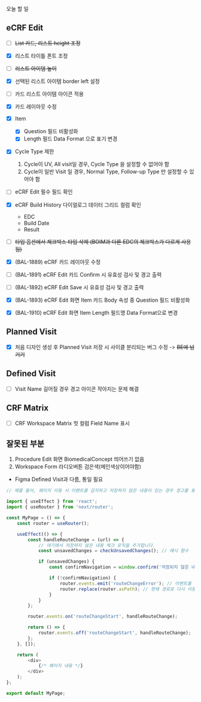 오늘 할 일

## eCRF Edit

- [ ] ~~List 카드, 리스트 height 조정~~

- [x] 리스트 타이틀 폰트 조정

- [ ] ~~리스트 아이템 높이~~

- [x] 선택된 리스트 아이템 border left 설정

- [ ] 카드 리스트 아이템 아이콘 적용

- [x] 카드 레이아웃 수정

- [x] Item
  - [x] Question 필드 비활성화
  - [x] Length 필드 Data Format 으로 표기 변경

- [x] Cycle Type 제한
  1. Cycle이 UV, All visit일 경우, Cycle Type 을 설정할 수 없어야 함
  2. Cycle이 일반 Visit 일 경우, Normal Type, Follow-up Type 만 설정할 수 있어야 함

- [ ] eCRF Edit 필수 필드 확인

- [x] eCRF Build History 다이얼로그 데이터 그리드 컬럼 확인
  - EDC
  - Build Date
  - Result
- [ ] ~~타입 옵션에서 체크박스 타입 삭제 (BOIM과 다른 EDC의 체크박스가 다르게 사용됨)~~
- [x] (BAL-1889) eCRF 카드 레이아웃 수정
- [ ] (BAL-1891) eCRF Edit 카드 Confirm 시 유효성 검사 및 경고 출력
- [ ] (BAL-1892) eCRF Edit Save 시 유효성 검사 및 경고 출력
- [x] (BAL-1893) eCRF Edit 화면 Item 카드 Body 속성 중 Question 필드 비활성화
- [x] (BAL-1910) eCRF Edit 화면 Item Length 필드명 Data Format으로 변경

## Planned Visit
- [x] 처음 디자인 생성 후 Planned Visit 저장 시 사이클 분리되는 버그 수정 -> ~~BE에 넘기기~~

## Defined Visit

- [ ] Visit Name 길어질 경우 경고 아이콘 작아지는 문제 해결

## CRF Matrix
- [ ] CRF Workspace Matrix 첫 컬럼 Field Name 표시


## 잘못된 부분
1. Procedure Edit 화면 BiomedicalConcept 띄어쓰기 없음
2. Workspace Form 라디오버튼 검은색(메인색상이어야함)
  - Figma Defined Visit과 다름, 통일 필요

```js
// 예를 들어, 페이지 이동 시 이벤트를 감지하고 저장하지 않은 내용이 있는 경우 경고를 표시하는 코드

import { useEffect } from 'react';
import { useRouter } from 'next/router';

const MyPage = () => {
    const router = useRouter();

    useEffect(() => {
        const handleRouteChange = (url) => {
            // 여기에서 저장하지 않은 내용 체크 로직을 추가합니다.
            const unsavedChanges = checkUnsavedChanges(); // 예시 함수

            if (unsavedChanges) {
                const confirmNavigation = window.confirm('저장되지 않은 내용이 있습니다. 정말로 이동하시겠습니까?');

                if (!confirmNavigation) {
                    router.events.emit('routeChangeError'); // 이벤트를 발생시켜 페이지 이동을 취소합니다.
                    router.replace(router.asPath); // 현재 경로로 다시 이동합니다.
                }
            }
        };

        router.events.on('routeChangeStart', handleRouteChange);

        return () => {
            router.events.off('routeChangeStart', handleRouteChange);
        };
    }, []);

    return (
        <div>
            {/* 페이지 내용 */}
        </div>
    );
};

export default MyPage;

```
